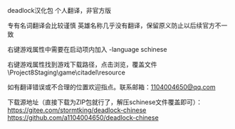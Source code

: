 deadlock汉化包
个人翻译，非官方版

专有名词翻译会比较谨慎
英雄名称几乎没有翻译，保留原义防止以后续官方不一致

右键游戏属性中需要在启动项内加入
-language schinese

右键游戏属性找到游戏下载路径，点击浏览，覆盖文件
\Project8Staging\game\citadel\resource

如有翻译错误或不合理的位置欢迎指点。联系邮箱：1104004650@qq.com

下载源地址（直接下载为ZIP包就行了，解压schinese文件覆盖即可）：
https://gitee.com/stormtking/deadlock-chinese
https://github.com/a1104004650/deadlock-chinese